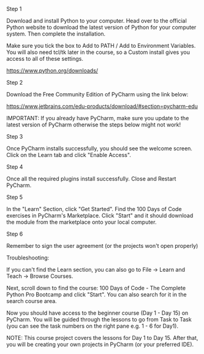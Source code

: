 Step 1

Download and install Python to your computer. Head over to the official Python website to download the latest version of Python for your computer system. Then complete the installation.

Make sure you tick the box to Add to PATH / Add to Environment Variables. You will also need tcl/tk later in the course, so a Custom install gives you access to all of these settings.

https://www.python.org/downloads/



Step 2

Download the Free Community Edition of PyCharm using the link below:

https://www.jetbrains.com/edu-products/download/#section=pycharm-edu



IMPORTANT: If you already have PyCharm, make sure you update to the latest version of PyCharm otherwise the steps below might not work!



Step 3

Once PyCharm installs successfully, you should see the welcome screen. Click on the Learn tab and click "Enable Access".


Step 4

Once all the required plugins install successfully. Close and Restart PyCharm.



Step 5

In the "Learn" Section, click "Get Started". Find the 100 Days of Code exercises in PyCharm's Marketplace. Click "Start" and it should download the module from the marketplace onto your local computer.





Step 6



Remember to sign the user agreement (or the projects won't open properly)






Troubleshooting:

If you can't find the Learn section, you can also go to File -> Learn and Teach -> Browse Courses.






Next, scroll down to find the course: 100 Days of Code - The Complete Python Pro Bootcamp and click "Start". You can also search for it in the search course area.




Now you should have access to the beginner course (Day 1 - Day 15) on PyCharm. You will be guided through the lessons to go from Task to Task (you can see the task numbers on the right pane e.g. 1 - 6 for Day1).






NOTE: This course project covers the lessons for Day 1 to Day 15. After that, you will be creating your own projects in PyCharm (or your preferred IDE).
